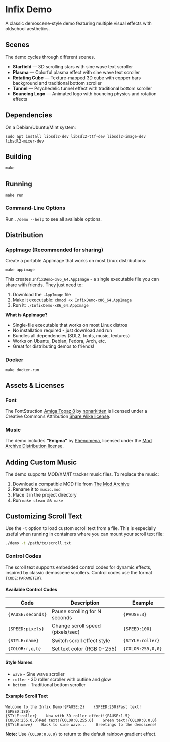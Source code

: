 # Infix Demo

A classic demoscene-style demo featuring multiple visual effects with
oldschool aesthetics.

## Scenes

The demo cycles through different scenes.

- **Starfield** — 3D scrolling stars with sine wave text scroller
- **Plasma** — Colorful plasma effect with sine wave text scroller
- **Rotating Cube** — Texture-mapped 3D cube with copper bars background
  and traditional bottom scroller
- **Tunnel** — Psychedelic tunnel effect with traditional bottom scroller
- **Bouncing Logo** — Animated logo with bouncing physics and rotation effects

## Dependencies

On a Debian/Ubuntu/Mint system:

```
sudo apt install libsdl2-dev libsdl2-ttf-dev libsdl2-image-dev libsdl2-mixer-dev
```

## Building

```
make
```

## Running

```
make run
```

### Command-Line Options

Run `./demo --help` to see all available options.

## Distribution

### AppImage (Recommended for sharing)

Create a portable AppImage that works on most Linux distributions:

```
make appimage
```

This creates `InfixDemo-x86_64.AppImage` - a single executable file you
can share with friends. They just need to:

1. Download the `.AppImage` file
2. Make it executable: `chmod +x InfixDemo-x86_64.AppImage`
3. Run it: `./InfixDemo-x86_64.AppImage`

**What is AppImage?**
- Single-file executable that works on most Linux distros
- No installation required - just download and run
- Bundles all dependencies (SDL2, fonts, music, textures)
- Works on Ubuntu, Debian, Fedora, Arch, etc.
- Great for distributing demos to friends!

### Docker

```
make docker-run
```

## Assets & Licenses

### Font

The FontStruction [Amiga Topaz 8][1] by [nonarkitten][2] is licensed
under a Creative Commons Attribution [Share Alike license][3].

[1]: https://fontstruct.com/fontstructions/show/889446
[2]: https://fontstruct.com/fontstructors/828567/nonarkiteen
[3]: http://creativecommons.org/licenses/by-sa/3.0/

### Music

The demo includes **"Enigma"** by [Phenomena][4], licensed under the
[Mod Archive Distribution license][5].

[4]: https://modarchive.org/index.php?request=view_artist_modules&query=72943
[5]: https://modarchive.org/index.php?request=view_by_license&query=publicdomain

## Adding Custom Music

The demo supports MOD/XM/IT tracker music files. To replace the music:

1. Download a compatible MOD file from [The Mod Archive][6]
2. Rename it to `music.mod`
3. Place it in the project directory
4. Run `make clean && make`

[6]: https://modarchive.org/

## Customizing Scroll Text

Use the `-t` option to load custom scroll text from a file. This is especially
useful when running in containers where you can mount your scroll text file:

```bash
./demo -t /path/to/scroll.txt
```

### Control Codes

The scroll text supports embedded control codes for dynamic effects, inspired
by classic demoscene scrollers. Control codes use the format `{CODE:PARAMETER}`.

#### Available Control Codes

| Code | Description | Example |
|------|-------------|---------|
| `{PAUSE:seconds}` | Pause scrolling for N seconds | `{PAUSE:3}` |
| `{SPEED:pixels}` | Change scroll speed (pixels/sec) | `{SPEED:100}` |
| `{STYLE:name}` | Switch scroll effect style | `{STYLE:roller}` |
| `{COLOR:r,g,b}` | Set text color (RGB 0-255) | `{COLOR:255,0,0}` |

#### Style Names

- `wave` - Sine wave scroller
- `roller` - 3D roller scroller with outline and glow
- `bottom` - Traditional bottom scroller

#### Example Scroll Text

```
Welcome to the Infix Demo!{PAUSE:2}    {SPEED:250}Fast text!{SPEED:180}
{STYLE:roller}    Now with 3D roller effect!{PAUSE:1.5}
{COLOR:255,0,0}Red text!{COLOR:0,255,0}    Green text!{COLOR:0,0,0}
{STYLE:wave}    Back to sine wave...    Greetings to the demoscene!
```

**Note:** Use `{COLOR:0,0,0}` to return to the default rainbow gradient effect.
